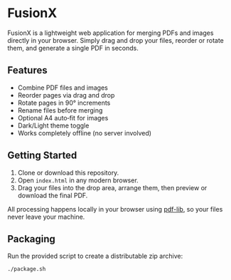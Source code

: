 # FusionX

FusionX is a lightweight web application for merging PDFs and images directly in your browser. Simply drag and drop your files, reorder or rotate them, and generate a single PDF in seconds.

## Features

- Combine PDF files and images
- Reorder pages via drag and drop
- Rotate pages in 90° increments
- Rename files before merging
- Optional A4 auto‑fit for images
- Dark/Light theme toggle
- Works completely offline (no server involved)

## Getting Started

1. Clone or download this repository.
2. Open `index.html` in any modern browser.
3. Drag your files into the drop area, arrange them, then preview or download the final PDF.

All processing happens locally in your browser using [pdf-lib](https://pdf-lib.js.org/), so your files never leave your machine.

## Packaging

Run the provided script to create a distributable zip archive:

```bash
./package.sh
```

